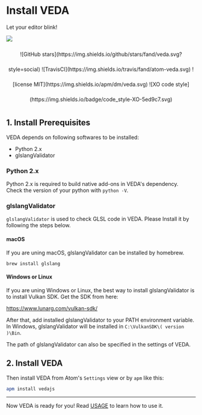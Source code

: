 # Install VEDA

Let your editor blink!

![](https://user-images.githubusercontent.com/1403842/28673275-1d42b062-731d-11e7-92b0-bde5ca1f1cae.gif)

<div align="center" style="line-height: 40px;">![GitHub stars](https://img.shields.io/github/stars/fand/veda.svg?style=social)
![TravisCI](https://img.shields.io/travis/fand/atom-veda.svg) ![license MIT](https://img.shields.io/apm/dm/veda.svg) ![XO code style](https://img.shields.io/badge/code_style-XO-5ed9c7.svg)
</div>



## 1. Install Prerequisites

VEDA depends on following softwares to be installed:

- Python 2.x
- glslangValidator


### Python 2.x

Python 2.x is required to build native add-ons in VEDA's dependency.
Check the version of your python with `python -V`.


### glslangValidator

`glslangValidator` is used to check GLSL code in VEDA.
Please Install it by following the steps below.


#### macOS

If you are uning macOS, glslangValidator can be installed by homebrew.

`brew install glslang`


#### Windows or Linux

If you are uning Windows or Linux, the best way to install glslangValidator is to install Vulkan SDK.
Get the SDK from here:

https://www.lunarg.com/vulkan-sdk/

After that, add installed glslangValidator to your PATH environment variable.
In Windows, glslangValidator will be installed in `C:\VulkanSDK\( version )\Bin`.

The path of glslangValidator can also be specified in the settings of VEDA.  


## 2. Install VEDA

Then install VEDA from Atom's `Settings` view or by `apm` like this:

```bash
apm install vedajs
```

---

Now VEDA is ready for you!
Read [USAGE](/usage) to learn how to use it.
